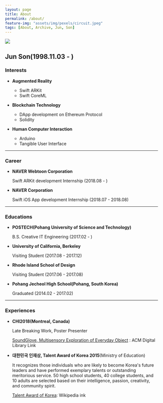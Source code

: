 ```yaml
---
layout: page
title: About
permalink: /about/
feature-img: "assets/img/pexels/circuit.jpeg"
tags: [About, Archive, Jun, Son]
---
```


![](/Users/junson1/Dropbox/사진/Naverprof.JPG)

## Jun Son(1998.11.03 - )

### Interests

* **Augmented Reality**
  * Swift ARKit
  * Swift CoreML
* **Blockchain Technology**
  * DApp development on Ethereum Protocol
  * Solidity

* **Human Computer Interaction**
  * Arduino
  * Tangible User Interface

***

### Career

* **NAVER Webtoon Corporation**

  Swift ARKit development Internship (2018.08 - )

* **NAVER Corporation**

  Swift iOS App development Internship (2018.07 - 2018.08)

***

### Educations

* **POSTECH(Pohang University of Science and Technology)**

  B.S. Creative IT Engineering (2017.02 - )

* **University of California, Berkeley**

  Visiting Student (2017.08 - 2017.12)

* **Rhode Island School of Design**

  Visiting Student (2017.06 - 2017.08)

* **Pohang Jecheol High School(Pohang, South Korea)**

  Graduated (2014.02 - 2017.02)

***

### Experiences

* **CHI2018(Montreal, Canada)**

  Late Breaking Work, Poster Presenter

  [SoundGlove, Multisensory Exploration of Everyday Object](https://dl.acm.org/citation.cfm?id=3188554) : ACM Digital Library Link

* **대한민국 인재상, Talent Award of Korea 2015**(Ministry of Education)

  It recognizes those individuals who are likely to become Korea's future leaders and have performed exemplary talents or outstanding meritorious service. 50 high school students, 40 college students, and 10 adults are selected based on their intelligence, passion, creativity, and community spirit.  

  [Talent Award of Korea](https://en.wikipedia.org/wiki/Talent_Award_of_Korea): Wikipedia ink

